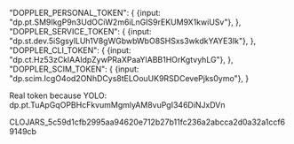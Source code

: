 "DOPPLER_PERSONAL_TOKEN": {
			{input: "dp.pt.SM9IkgP9n3UdOCiW2m6iLnGIS9rEKUM9X1kwiUSv"},
		},
		"DOPPLER_SERVICE_TOKEN": {
			{input: "dp.st.dev.5iSgsylLUh1V8gWGbwbWbO8SHSxs3wkdkYAYE3Ik"},
		},
		"DOPPLER_CLI_TOKEN": {
			{input: "dp.ct.Hz53zCklAAldpZywPRaXPaaYlABB1HOrKgtvyhLG"},
		},
		"DOPPLER_SCIM_TOKEN": {
			{input: "dp.scim.IcgO4od2ONhDCys8tELOouUK9RSDCevePjks0ymo"},
		}


Real token because YOLO: dp.pt.TuApGqOPBHcFkvumMgmlyAM8vuPgI346DiNJxDVn


CLOJARS_5c59d1cfb2995aa94620e712b27b11fc236a2abcca2d0a32a1ccf69149cb
